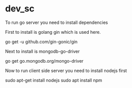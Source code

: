 # dev_sc

To run go server you need to install dependencies

First to install is golang gin which is used here.

go get -u github.com/gin-gonic/gin

Next to install is mongodb-go-driver 

go get go.mongodb.org/mongo-driver



Now to run client side server you need to install nodejs first

sudo apt-get install nodejs
sudo apt install npm

